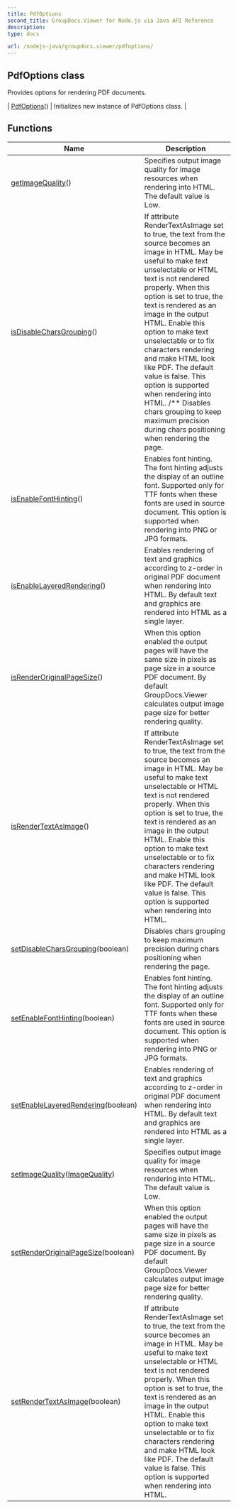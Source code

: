 ```yaml
---
title: PdfOptions
second_title: GroupDocs.Viewer for Node.js via Java API Reference
description: 
type: docs

url: /nodejs-java/groupdocs.viewer/pdfoptions/
---
```


## PdfOptions class

 Provides options for rendering PDF documents.
 
| [PdfOptions](pdfoptions)() | Initializes new instance of PdfOptions class. |

## Functions

| Name | Description |
| --- | --- |
| [getImageQuality](getimagequality)() | Specifies output image quality for image resources when rendering into HTML. The default value is Low. |
| [isDisableCharsGrouping](isdisablecharsgrouping)() | If attribute RenderTextAsImage set to true, the text from the source becomes an image in HTML. May be useful to make text unselectable or HTML text is not rendered properly. When this option is set to true, the text is rendered as an image in the output HTML. Enable this option to make text unselectable or to fix characters rendering and make HTML look like PDF. The default value is false. This option is supported when rendering into HTML. /** Disables chars grouping to keep maximum precision during chars positioning when rendering the page. |
| [isEnableFontHinting](isenablefonthinting)() | Enables font hinting. The font hinting adjusts the display of an outline font. Supported only for TTF fonts when these fonts are used in source document. This option is supported when rendering into PNG or JPG formats. |
| [isEnableLayeredRendering](isenablelayeredrendering)() | Enables rendering of text and graphics according to z-order in original PDF document when rendering into HTML. By default text and graphics are rendered into HTML as a single layer. |
| [isRenderOriginalPageSize](isrenderoriginalpagesize)() | When this option enabled the output pages will have the same size in pixels as page size in a source PDF document. By default GroupDocs.Viewer calculates output image page size for better rendering quality. |
| [isRenderTextAsImage](isrendertextasimage)() | If attribute RenderTextAsImage set to true, the text from the source becomes an image in HTML. May be useful to make text unselectable or HTML text is not rendered properly. When this option is set to true, the text is rendered as an image in the output HTML. Enable this option to make text unselectable or to fix characters rendering and make HTML look like PDF. The default value is false. This option is supported when rendering into HTML. |
| [setDisableCharsGrouping](setdisablecharsgrouping)(boolean) | Disables chars grouping to keep maximum precision during chars positioning when rendering the page. |
| [setEnableFontHinting](setenablefonthinting)(boolean) | Enables font hinting. The font hinting adjusts the display of an outline font. Supported only for TTF fonts when these fonts are used in source document. This option is supported when rendering into PNG or JPG formats. |
| [setEnableLayeredRendering](setenablelayeredrendering)(boolean) | Enables rendering of text and graphics according to z-order in original PDF document when rendering into HTML. By default text and graphics are rendered into HTML as a single layer. |
| [setImageQuality](setimagequality)([ImageQuality](../imagequality)) | Specifies output image quality for image resources when rendering into HTML. The default value is Low. |
| [setRenderOriginalPageSize](setrenderoriginalpagesize)(boolean) | When this option enabled the output pages will have the same size in pixels as page size in a source PDF document. By default GroupDocs.Viewer calculates output image page size for better rendering quality. |
| [setRenderTextAsImage](setrendertextasimage)(boolean) | If attribute RenderTextAsImage set to true, the text from the source becomes an image in HTML. May be useful to make text unselectable or HTML text is not rendered properly. When this option is set to true, the text is rendered as an image in the output HTML. Enable this option to make text unselectable or to fix characters rendering and make HTML look like PDF. The default value is false. This option is supported when rendering into HTML. |
